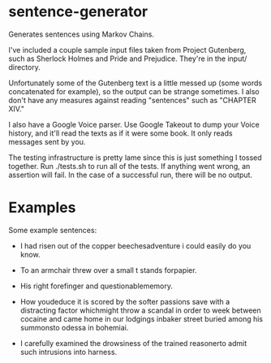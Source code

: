 # sentence-generator

Generates sentences using Markov Chains.

I've included a couple sample input files taken from Project Gutenberg, such as Sherlock Holmes and Pride and Prejudice. They're in the input/ directory.

Unfortunately some of the Gutenberg text is a little messed up (some words concatenated for example), so the output can be strange sometimes. I also don't have any measures against reading "sentences" such as "CHAPTER XIV." 

I also have a Google Voice parser. Use Google Takeout to dump your Voice history, and it'll read the texts as if it were some book. It only reads messages sent by you.

The testing infrastructure is pretty lame since this is just something I tossed together. Run ./tests.sh to run all of the tests. If anything went wrong, an assertion will fail. In the case of a successful run, there will be no output.

# Examples

Some example sentences:

* I had risen out of the copper beechesadventure i could easily do you know.

* To an armchair threw over a small t stands forpapier.

* His right forefinger and questionablememory.

* How youdeduce it is scored by the softer passions save with a distracting factor whichmight throw a scandal in order to week between cocaine and came home in our lodgings inbaker street buried among his summonsto odessa in bohemiai.

* I carefully examined the drowsiness of the trained reasonerto admit such intrusions into harness.
